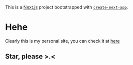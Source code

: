 This is a [Next.js](https://nextjs.org) project bootstrapped with [`create-next-app`](https://nextjs.org/docs/app/api-reference/cli/create-next-app).

# Hehe
Clearly this is my personal site, you can check it at [here](https://miyuki-yue.dev)

## Star, please >.<
